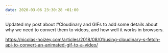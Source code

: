 ```yaml
---
date: 2020-03-06 23:30:28 +01:00
---
```


Updated my post about #Cloudinary and GIFs to add some details about why we need to convert them to videos, and how well it works in browsers.

https://nicolas-hoizey.com/articles/2018/08/01/using-cloudinary-s-fetch-api-to-convert-an-animated-gif-to-a-video/
